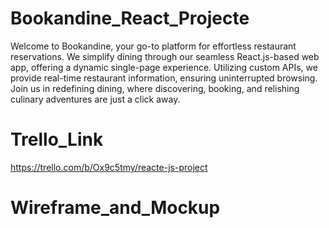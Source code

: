 # Bookandine_React_Projecte
Welcome to Bookandine, your go-to platform for effortless restaurant reservations. We simplify dining through our seamless React.js-based web app, offering a dynamic single-page experience. Utilizing custom APIs, we provide real-time restaurant information, ensuring uninterrupted browsing. Join us in redefining dining, where discovering, booking, and relishing culinary adventures are just a click away.


# Trello_Link
https://trello.com/b/Ox9c5tmy/reacte-js-project


# Wireframe_and_Mockup


